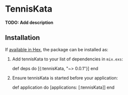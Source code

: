 # TennisKata

**TODO: Add description**

## Installation

If [available in Hex](https://hex.pm/docs/publish), the package can be installed as:

  1. Add tennisKata to your list of dependencies in `mix.exs`:

        def deps do
          [{:tennisKata, "~> 0.0.1"}]
        end

  2. Ensure tennisKata is started before your application:

        def application do
          [applications: [:tennisKata]]
        end
